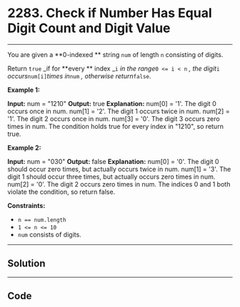 # 2283. Check if Number Has Equal Digit Count and Digit Value

---

You are given a **0-indexed ** string `num` of length `n` consisting of digits.

Return `true` _if for **every ** index _`i` _in the range_`0 <= i < n` _, the digit_`i` _occurs_`num[i]`_times in_`num` _, otherwise return_`false`.

 

**Example 1:**


**Input:** num = "1210"
**Output:** true
**Explanation:**
num[0] = '1'. The digit 0 occurs once in num.
num[1] = '2'. The digit 1 occurs twice in num.
num[2] = '1'. The digit 2 occurs once in num.
num[3] = '0'. The digit 3 occurs zero times in num.
The condition holds true for every index in "1210", so return true.


**Example 2:**


**Input:** num = "030"
**Output:** false
**Explanation:**
num[0] = '0'. The digit 0 should occur zero times, but actually occurs twice in num.
num[1] = '3'. The digit 1 should occur three times, but actually occurs zero times in num.
num[2] = '0'. The digit 2 occurs zero times in num.
The indices 0 and 1 both violate the condition, so return false.


 

**Constraints:**

  * `n == num.length`
  * `1 <= n <= 10`
  * `num` consists of digits.

---

## Solution



---

## Code
```python


```